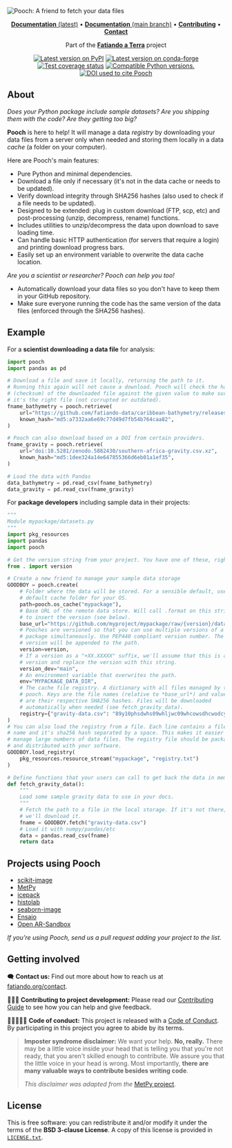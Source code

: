 <img src="https://github.com/fatiando/pooch/raw/main/doc/_static/readme-banner.png" alt="Pooch: A friend to fetch your data files">

<p align="center">
<a href="https://www.fatiando.org/pooch"><strong>Documentation</strong> (latest)</a> •
<a href="https://www.fatiando.org/pooch/dev"><strong>Documentation</strong> (main branch)</a> •
<a href="https://github.com/fatiando/pooch/blob/main/CONTRIBUTING.md"><strong>Contributing</strong></a> •
<a href="https://www.fatiando.org/contact/"><strong>Contact</strong></a>
</p>

<p align="center">
Part of the <a href="https://www.fatiando.org"><strong>Fatiando a Terra</strong></a> project
</p>

<p align="center">
<a href="https://pypi.python.org/pypi/pooch"><img src="http://img.shields.io/pypi/v/pooch.svg?style=flat-square" alt="Latest version on PyPI"></a>
<a href="https://github.com/conda-forge/pooch-feedstock"><img src="https://img.shields.io/conda/vn/conda-forge/pooch.svg?style=flat-square" alt="Latest version on conda-forge"></a>
<a href="https://codecov.io/gh/fatiando/pooch"><img src="https://img.shields.io/codecov/c/github/fatiando/pooch/main.svg?style=flat-square" alt="Test coverage status"></a>
<a href="https://pypi.python.org/pypi/pooch"><img src="https://img.shields.io/pypi/pyversions/pooch.svg?style=flat-square" alt="Compatible Python versions."></a>
<a href="https://doi.org/10.21105/joss.01943"><img src="https://img.shields.io/badge/doi-10.21105%2Fjoss.01943-blue?style=flat-square" alt="DOI used to cite Pooch"></a>
</p>

## About

*Does your Python package include sample datasets?
Are you shipping them with the code?
Are they getting too big?*

**Pooch** is here to help! It will manage a data *registry* by downloading your
data files from a server only when needed and storing them locally in a data
*cache* (a folder on your computer).

Here are Pooch's main features:

* Pure Python and minimal dependencies.
* Download a file only if necessary (it's not in the data cache or needs to be
  updated).
* Verify download integrity through SHA256 hashes (also used to check if a file
  needs to be updated).
* Designed to be extended: plug in custom download (FTP, scp, etc) and
  post-processing (unzip, decompress, rename) functions.
* Includes utilities to unzip/decompress the data upon download to save loading
  time.
* Can handle basic HTTP authentication (for servers that require a login) and
  printing download progress bars.
* Easily set up an environment variable to overwrite the data cache location.

*Are you a scientist or researcher? Pooch can help you too!*

* Automatically download your data files so you don't have to keep them in your
  GitHub repository.
* Make sure everyone running the code has the same version of the data files
  (enforced through the SHA256 hashes).

## Example

For a **scientist downloading a data file** for analysis:

```python
import pooch
import pandas as pd

# Download a file and save it locally, returning the path to it.
# Running this again will not cause a download. Pooch will check the hash
# (checksum) of the downloaded file against the given value to make sure
# it's the right file (not corrupted or outdated).
fname_bathymetry = pooch.retrieve(
    url="https://github.com/fatiando-data/caribbean-bathymetry/releases/download/v1/caribbean-bathymetry.csv.xz",
    known_hash="md5:a7332aa6e69c77d49d7fb54b764caa82",
)

# Pooch can also download based on a DOI from certain providers.
fname_gravity = pooch.retrieve(
    url="doi:10.5281/zenodo.5882430/southern-africa-gravity.csv.xz",
    known_hash="md5:1dee324a14e647855366d6eb01a1ef35",
)

# Load the data with Pandas
data_bathymetry = pd.read_csv(fname_bathymetry)
data_gravity = pd.read_csv(fname_gravity)
```

For **package developers** including sample data in their projects:

```python
"""
Module mypackage/datasets.py
"""
import pkg_resources
import pandas
import pooch

# Get the version string from your project. You have one of these, right?
from . import version

# Create a new friend to manage your sample data storage
GOODBOY = pooch.create(
    # Folder where the data will be stored. For a sensible default, use the
    # default cache folder for your OS.
    path=pooch.os_cache("mypackage"),
    # Base URL of the remote data store. Will call .format on this string
    # to insert the version (see below).
    base_url="https://github.com/myproject/mypackage/raw/{version}/data/",
    # Pooches are versioned so that you can use multiple versions of a
    # package simultaneously. Use PEP440 compliant version number. The
    # version will be appended to the path.
    version=version,
    # If a version as a "+XX.XXXXX" suffix, we'll assume that this is a dev
    # version and replace the version with this string.
    version_dev="main",
    # An environment variable that overwrites the path.
    env="MYPACKAGE_DATA_DIR",
    # The cache file registry. A dictionary with all files managed by this
    # pooch. Keys are the file names (relative to *base_url*) and values
    # are their respective SHA256 hashes. Files will be downloaded
    # automatically when needed (see fetch_gravity_data).
    registry={"gravity-data.csv": "89y10phsdwhs09whljwc09whcowsdhcwodcydw"}
)
# You can also load the registry from a file. Each line contains a file
# name and it's sha256 hash separated by a space. This makes it easier to
# manage large numbers of data files. The registry file should be packaged
# and distributed with your software.
GOODBOY.load_registry(
    pkg_resources.resource_stream("mypackage", "registry.txt")
)

# Define functions that your users can call to get back the data in memory
def fetch_gravity_data():
    """
    Load some sample gravity data to use in your docs.
    """
    # Fetch the path to a file in the local storage. If it's not there,
    # we'll download it.
    fname = GOODBOY.fetch("gravity-data.csv")
    # Load it with numpy/pandas/etc
    data = pandas.read_csv(fname)
    return data
```

## Projects using Pooch

* [scikit-image](https://github.com/scikit-image/scikit-image)
* [MetPy](https://github.com/Unidata/MetPy)
* [icepack](https://github.com/icepack/icepack)
* [histolab](https://github.com/histolab/histolab)
* [seaborn-image](https://github.com/SarthakJariwala/seaborn-image)
* [Ensaio](https://github.com/fatiando/ensaio)
* [Open AR-Sandbox](https://github.com/cgre-aachen/open_AR_Sandbox)

*If you're using Pooch, send us a pull request adding your project to the list.*

## Getting involved

🗨️ **Contact us:**
Find out more about how to reach us at
[fatiando.org/contact](https://www.fatiando.org/contact/).

👩🏾‍💻 **Contributing to project development:**
Please read our
[Contributing Guide](https://github.com/fatiando/pooch/blob/main/CONTRIBUTING.md)
to see how you can help and give feedback.

🧑🏾‍🤝‍🧑🏼 **Code of conduct:**
This project is released with a
[Code of Conduct](https://github.com/fatiando/community/blob/main/CODE_OF_CONDUCT.md).
By participating in this project you agree to abide by its terms.

> **Imposter syndrome disclaimer:**
> We want your help. **No, really.** There may be a little voice inside your
> head that is telling you that you're not ready, that you aren't skilled
> enough to contribute. We assure you that the little voice in your head is
> wrong. Most importantly, **there are many valuable ways to contribute besides
> writing code**.
>
> *This disclaimer was adapted from the*
> [MetPy project](https://github.com/Unidata/MetPy).

## License

This is free software: you can redistribute it and/or modify it under the terms
of the **BSD 3-clause License**. A copy of this license is provided in
[`LICENSE.txt`](https://github.com/fatiando/pooch/blob/main/LICENSE.txt).
